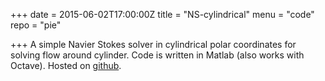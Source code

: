 +++
date = 2015-06-02T17:00:00Z
title = "NS-cylindrical"
menu = "code"
repo = "pie"

+++
A simple Navier Stokes solver in cylindrical polar coordinates for
solving flow around cylinder. Code is written in Matlab (also works
with Octave). Hosted on [github](http://www.github.com). 
